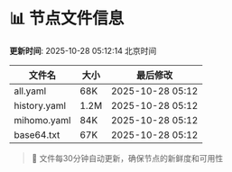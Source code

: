 # 📊 节点文件信息

**更新时间**: 2025-10-28 05:12:14 北京时间

| 文件名 | 大小 | 最后修改 |
|--------|------|----------|
| all.yaml | 68K | 2025-10-28 05:12 |
| history.yaml | 1.2M | 2025-10-28 05:12 |
| mihomo.yaml | 84K | 2025-10-28 05:12 |
| base64.txt | 67K | 2025-10-28 05:12 |

> 🔄 文件每30分钟自动更新，确保节点的新鲜度和可用性

